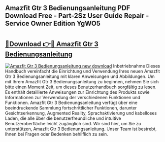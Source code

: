 ## Amazfit Gtr 3 Bedienungsanleitung PDF Download Free - Part-2Sz User Guide Repair - Service Owner Edition YgWO5

# <h2><a href="http://df5otu.blite.top/?on=Amazfit+Gtr+3+Bedienungsanleitung">🔗Download 👉🔴 Amazfit Gtr 3 Bedienungsanleitung</a></h2>

[![Amazfit Gtr 3 Bedienungsanleitung new download](https://i.imgur.com/lujVjoI.png)](http://df5otu.blite.top/?on=Amazfit+Gtr+3+Bedienungsanleitung)
Inbetriebnahme Dieses Handbuch vereinfacht die Einrichtung und Verwendung Ihres neuen Amazfit Gtr 3 Bedienungsanleitung mit klaren Anweisungen und Abbildungen. Um mit Ihrem Amazfit Gtr 3 Bedienungsanleitung zu beginnen, nehmen Sie sich bitte einen Moment Zeit, um dieses Benutzerhandbuch sorgfältig zu lesen. Es enthält detaillierte Anweisungen zur Einrichtung des Produkts sowie Informationen zur Verwendung der verschiedenen Funktionen und Funktionen. Amazfit Gtr 3 Bedienungsanleitung verfügt über eine beeindruckende Sammlung fortschrittlicher Funktionen, darunter Gesichtserkennung, Augmented Reality, Sprachaktivierung und kabelloses Laden, die alle über die benutzerfreundliche und intuitive Benutzeroberfläche leicht zugänglich sind. Wir sind hier, um Sie zu unterstützen, Amazfit Gtr 3 Bedienungsanleitung. Unser Team ist bestrebt, Ihnen bei Fragen oder Bedenken behilflich zu sein.
